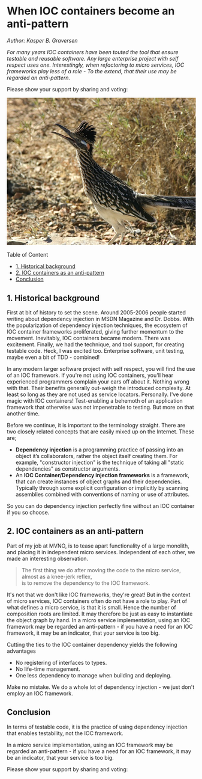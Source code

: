 ﻿# When IOC containers become an anti-pattern
*Author: Kasper B. Graversen*
<ArticleHeaderUrls/><Categories Tags="Architecture, Micro_Service, Refactor_to_Micro_Services, Dependency_Injection, IOC, IOC_Container, Service_Locator">
</Categories>


*For many years IOC containers have been touted the tool that ensure testable and reusable software. Any large enterprise project with self respect uses one. Interestingly, when refactoring to micro services, IOC frameworks play less of a role - To the extend, that their use may be regarded an anti-pattern.*


Please show your support by sharing and voting: 
<SocialShareButtons>
</SocialShareButtons> 



<img src="img/pixabay_com_greater-roadrunner-854405_640.jpg">

   
Table of Content

   * [1. Historical background](#historical-background)
   * [2. IOC containers as an anti-pattern](#ioc-containers-as-an-anti-pattern)
   * [Conclusion](#conclusion)
    
   
## 1. Historical background
First at bit of history to set the scene. Around 2005-2006 people started writing about dependency injection in MSDN Magazine and Dr. Dobbs. With the popularization of dependency injection techniques, the ecosystem of IOC container frameworks proliferated, giving further momentum to the movement. Inevitably, IOC containers became modern. There was excitement. Finally, we had the technique, and tool support, for creating testable code. Heck, I was excited too. Enterprise software, unit testing, maybe even a bit of TDD - combined!

In any modern larger software project with self respect, you will find the use of an IOC framework. If you're not using IOC containers, you'll hear experienced programmers complain your ears off about it. Nothing wrong with that. Their benefits generally out-weigh the introduced complexity. At least so long as they are not used as service locators. Personally. I've done magic with IOC containers! Test-enabling a behemoth of an application framework that otherwise was not impenetrable to testing. But more on that another time.

Before we continue, it is important to the terminology straight. There are two closely related concepts that are easily mixed up on the Internet. These are;

* **Dependency injection** is a programming practice of passing into an object it’s collaborators, rather the object itself creating them. For example, "constructor injection" is the technique of taking all "static dependencies" as constructor arguments.
* An **IOC Container/Dependency injection frameworks** is a framework, that can create instances of object graphs and their dependencies. Typically through some explicit configuration or implicitly by scanning assemblies combined with conventions of naming or use of attributes. 

So you can do dependency injection perfectly fine without an IOC container if you so choose.


## 2. IOC containers as an anti-pattern
Part of my job at MVNO, is to tease apart functionality of a large monolith, and placing it in independent micro services. Independent of each other, we made an interesting observation. 

> The first thing we do after moving the code to the micro service, <br>
> almost as a knee-jerk reflex, <br>
> is to remove the dependency to the IOC framework. 

It's not that we don't like IOC frameworks, they're great! But in the context of micro services, IOC containers often do not have a role to play. Part of what defines a micro service, is that it is small. Hence the number of composition roots are limited. It may therefore be just as easy to instantiate the object graph by hand. In a micro service implementation, using an IOC framework may be regarded an anti-pattern - if you have a need for an IOC framework, it may be an indicator, that your service is too big.

Cutting the ties to the IOC container dependency yields the following advantages

* No registering of interfaces to types.
* No life-time management.
* One less dependency to manage when building and deploying.

Make no mistake. We do a whole lot of dependency injection - we just don't employ an IOC framework.


## Conclusion
In terms of testable code, it is the practice of using dependency injection that enables testability, not the IOC framework. 

In a micro service implementation, using an IOC framework may be regarded an anti-pattern - if you have a need for an IOC framework, it may be an indicator, that your service is too big.
 


Please show your support by sharing and voting: <SocialShareButtons>
</SocialShareButtons> 


<br><br>
<CommentText>
</CommentText>

<br><br>